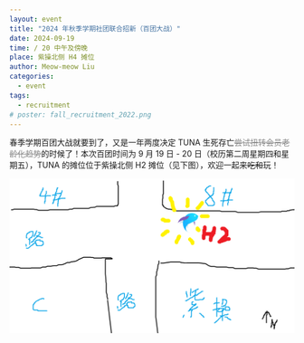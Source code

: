 ```yaml
---
layout: event
title: "2024 年秋季学期社团联合招新（百团大战）"
date: 2024-09-19
time: / 20 中午及傍晚
place: 紫操北侧 H4 摊位
author: Meow-meow Liu
categories:
  - event
tags:
  - recruitment
# poster: fall_recruitment_2022.png
---
```


春季学期百团大战就要到了，又是一年两度决定 TUNA 生死存亡<del style="opacity: .5;">尝试扭转会员老龄化趋势</del>的时候了！本次百团时间为 9 月 19 日 - 20 日（校历第二周星期四和星期五），TUNA 的摊位位于紫操北侧 H2 摊位（见下图），欢迎一起来~~吃和~~玩！

<!--more-->

![🖊️🐈](/assets/img/events/fall_recruitment_2024.png)

